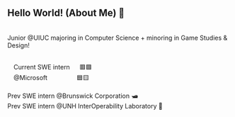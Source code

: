 ## Hello World! (About Me) 👋
<br>
Junior @UIUC majoring in Computer Science + minoring in Game Studies & Design! <br> <br>

&emsp;Current SWE intern &emsp; 🟥🟩 <br>
&emsp;@Microsoft   &emsp; &emsp; &emsp; &thinsp; &thinsp;🟦🟨 <br>
<br>
Prev SWE intern @Brunswick Corporation 🛥️ <br>
Prev SWE intern @UNH InterOperability Laboratory 🛜

<!--
**yangt49/yangt49** is a ✨ _special_ ✨ repository because its `README.md` (this file) appears on your GitHub profile.

Here are some ideas to get you started:

- 🔭 I’m currently working on ...
- 🌱 I’m currently learning ...
- 👯 I’m looking to collaborate on ...
- 🤔 I’m looking for help with ...
- 💬 Ask me about ...
- 📫 How to reach me: ...
- 😄 Pronouns: ...
- ⚡ Fun fact: ...
-->
